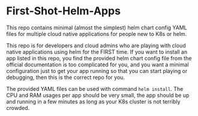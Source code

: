 # First-Shot-Helm-Apps
This repo contains minimal (almost the simplest) helm chart config YAML files for multiple cloud native applications for people new to K8s or helm. 

This repo is for developers and cloud admins who are playing with cloud native applications using helm for the FIRST time. If you want to install an app listed in this repo, you find the provided helm chart config file from the official documentation is too complicated for you, and you want a minimal configuration just to get your app running so that you can start playing or debugging, then this is the correct repo for you.

The provided YAML files can be used with command `helm install`. The CPU and RAM usages per app should be very small, the app should be up and running in a few minutes as long as your K8s cluster is not terribly crowded. 